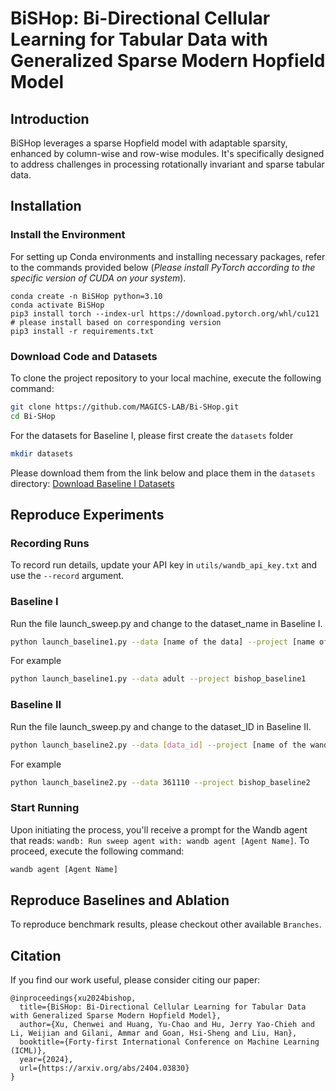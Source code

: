 # BiSHop: Bi-Directional Cellular Learning for Tabular Data with Generalized Sparse Modern Hopfield Model

<!---
Author: [Chenwei Xu](https://chenwei-1999.github.io/), Yu-Chao Huang, Jerry Yao-Chieh Hu, Weijian Li, Ammar Gilani, Hsi-Sheng Goan, Han Liu
Paper: 
-->
## Introduction
BiSHop leverages a sparse Hopfield model with adaptable sparsity, enhanced by column-wise and row-wise modules. It's specifically designed to address challenges in processing rotationally invariant and sparse tabular data.

## Installation
### Install the Environment
For setting up Conda environments and installing necessary packages, refer to the commands provided below (*Please install PyTorch according to the specific version of CUDA on your system*).

 ```
conda create -n BiSHop python=3.10
conda activate BiSHop
pip3 install torch --index-url https://download.pytorch.org/whl/cu121 # please install based on corresponding version
pip3 install -r requirements.txt
```

### Download Code and Datasets
To clone the project repository to your local machine, execute the following command:
```bash
git clone https://github.com/MAGICS-LAB/Bi-SHop.git
cd Bi-SHop
```
For the datasets for Baseline I, please first create the `datasets` folder
```bash
mkdir datasets
```
Please download them from the link below and place them in the `datasets` directory:
[Download Baseline I Datasets](https://drive.google.com/drive/folders/1T3oIYKXqnxyXhs-bHpGKABjR3tOHsAyr?usp=sharing)

## Reproduce Experiments
### Recording Runs
To record run details, update your API key in `utils/wandb_api_key.txt` and use the `--record` argument.


### Baseline I
Run the file launch_sweep.py and change to the dataset_name in Baseline I.
```bash 
python launch_baseline1.py --data [name of the data] --project [name of the wandb sweep project]
```
For example
```bash 
python launch_baseline1.py --data adult --project bishop_baseline1
```

### Baseline II
Run the file launch_sweep.py and change to the dataset_ID in Baseline II.
```bash 
python launch_baseline2.py --data [data_id] --project [name of the wandb sweep project]
```
For example
```bash 
python launch_baseline2.py --data 361110 --project bishop_baseline2
```

### Start Running
Upon initiating the process, you'll receive a prompt for the Wandb agent that reads: `wandb: Run sweep agent with: wandb agent [Agent Name]`. To proceed, execute the following command:
```bash
wandb agent [Agent Name]
```
## Reproduce Baselines and Ablation
To reproduce benchmark results, please checkout other available `Branches`.
<!---
 ## Citation
 -->

## Citation
If you find our work useful, please consider citing our paper:
```
@inproceedings{xu2024bishop,
  title={BiSHop: Bi-Directional Cellular Learning for Tabular Data with Generalized Sparse Modern Hopfield Model},
  author={Xu, Chenwei and Huang, Yu-Chao and Hu, Jerry Yao-Chieh and Li, Weijian and Gilani, Ammar and Goan, Hsi-Sheng and Liu, Han},
  booktitle={Forty-first International Conference on Machine Learning (ICML)},
  year={2024},
  url={https://arxiv.org/abs/2404.03830}
}
```
